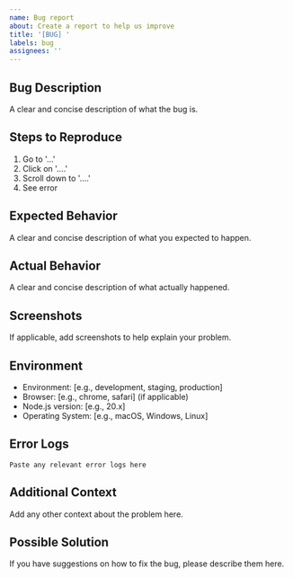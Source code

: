 ```yaml
---
name: Bug report
about: Create a report to help us improve
title: '[BUG] '
labels: bug
assignees: ''
---
```


## Bug Description
A clear and concise description of what the bug is.

## Steps to Reproduce
1. Go to '...'
2. Click on '....'
3. Scroll down to '....'
4. See error

## Expected Behavior
A clear and concise description of what you expected to happen.

## Actual Behavior
A clear and concise description of what actually happened.

## Screenshots
If applicable, add screenshots to help explain your problem.

## Environment
- Environment: [e.g., development, staging, production]
- Browser: [e.g., chrome, safari] (if applicable)
- Node.js version: [e.g., 20.x]
- Operating System: [e.g., macOS, Windows, Linux]

## Error Logs
```
Paste any relevant error logs here
```

## Additional Context
Add any other context about the problem here.

## Possible Solution
If you have suggestions on how to fix the bug, please describe them here.